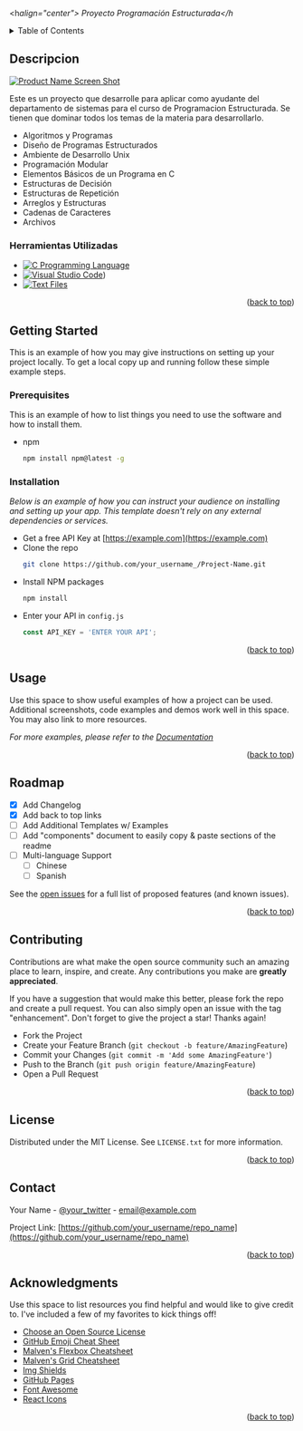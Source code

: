 <h*align="center"> Proyecto Programación Estructurada</h*

<!-- Improved compatibility of back to top link: See: https://github.com/othneildrew/Best-README-Template/pull/* -->
<a name="readme-top"></a>
<!--
*** Thanks for checking out the Best-README-Template. If you have a suggestion
*** that would make this better, please fork the repo and create a pull request
*** or simply open an issue with the tag "enhancement".
*** Don't forget to give the project a star!
*** Thanks again! Now go create something AMAZING! :D
-->
<!-- TABLE OF CONTENTS -->
<details>
  <summary>Table of Contents</summary>
  <ol>
    <li>
      <a href="#about-the-project">About The Project</a>
      <ul>
        <li><a href="#built-with">Built With</a></li>
      </ul>
    </li>
    <li>
      <a href="#getting-started">Getting Started</a>
      <ul>
        <li><a href="#prerequisites">Prerequisites</a></li>
        <li><a href="#installation">Installation</a></li>
      </ul>
    </li>
    <li><a href="#usage">Usage</a></li>
    <li><a href="#roadmap">Roadmap</a></li>
    <li><a href="#contributing">Contributing</a></li>
    <li><a href="#license">License</a></li>
    <li><a href="#contact">Contact</a></li>
    <li><a href="#acknowledgments">Acknowledgments</a></li>
  </ol>
</details>



<!-- ABOUT THE PROJECT -->
## Descripcion

[![Product Name Screen Shot][product-screenshot]](https://example.com)

Este es un proyecto que desarrolle para aplicar como ayudante del departamento de sistemas para el curso de Programacion Estructurada.
Se tienen que dominar todos los temas de la materia para desarrollarlo.
* Algoritmos y Programas
* Diseño de Programas Estructurados
* Ambiente de Desarrollo Unix
* Programación Modular
* Elementos Básicos de un Programa en C
* Estructuras de Decisión
* Estructuras de Repetición
* Arreglos y Estructuras
* Cadenas de Caracteres
* Archivos
  
### Herramientas Utilizadas

* [![C Programming Language](https://img.shields.io/badge/C-Language-blue?style=for-the-badge&logo=c&logoColor=white)](https://en.wikipedia.org/wiki/C_(programming_language))
* [![Visual Studio Code](https://img.shields.io/badge/VSCode-IDE-blue?style=for-the-badge&logo=visualstudiocode&logoColor=white)](https://en.wikipedia.org/wiki/Visual_Studio_Code))
* [![Text Files](https://img.shields.io/badge/Text-Files-blue?style=for-the-badge&logo=aframe&logoColor=white)](https://en.wikipedia.org/wiki/Text_file)


<p align="right">(<a href="#readme-top">back to top</a>)</p>



<!-- GETTING STARTED -->
## Getting Started

This is an example of how you may give instructions on setting up your project locally.
To get a local copy up and running follow these simple example steps.

### Prerequisites

This is an example of how to list things you need to use the software and how to install them.
* npm
  ```sh
  npm install npm@latest -g
  ```

### Installation

_Below is an example of how you can instruct your audience on installing and setting up your app. This template doesn't rely on any external dependencies or services._

* Get a free API Key at [https://example.com](https://example.com)
* Clone the repo
   ```sh
   git clone https://github.com/your_username_/Project-Name.git
   ```
* Install NPM packages
   ```sh
   npm install
   ```
* Enter your API in `config.js`
   ```js
   const API_KEY = 'ENTER YOUR API';
   ```

<p align="right">(<a href="#readme-top">back to top</a>)</p>



<!-- USAGE EXAMPLES -->
## Usage

Use this space to show useful examples of how a project can be used. Additional screenshots, code examples and demos work well in this space. You may also link to more resources.

_For more examples, please refer to the [Documentation](https://example.com)_

<p align="right">(<a href="#readme-top">back to top</a>)</p>



<!-- ROADMAP -->
## Roadmap

- [x] Add Changelog
- [x] Add back to top links
- [ ] Add Additional Templates w/ Examples
- [ ] Add "components" document to easily copy & paste sections of the readme
- [ ] Multi-language Support
    - [ ] Chinese
    - [ ] Spanish

See the [open issues](https://github.com/othneildrew/Best-README-Template/issues) for a full list of proposed features (and known issues).

<p align="right">(<a href="#readme-top">back to top</a>)</p>



<!-- CONTRIBUTING -->
## Contributing

Contributions are what make the open source community such an amazing place to learn, inspire, and create. Any contributions you make are **greatly appreciated**.

If you have a suggestion that would make this better, please fork the repo and create a pull request. You can also simply open an issue with the tag "enhancement".
Don't forget to give the project a star! Thanks again!

* Fork the Project
* Create your Feature Branch (`git checkout -b feature/AmazingFeature`)
* Commit your Changes (`git commit -m 'Add some AmazingFeature'`)
* Push to the Branch (`git push origin feature/AmazingFeature`)
* Open a Pull Request

<p align="right">(<a href="#readme-top">back to top</a>)</p>



<!-- LICENSE -->
## License

Distributed under the MIT License. See `LICENSE.txt` for more information.

<p align="right">(<a href="#readme-top">back to top</a>)</p>



<!-- CONTACT -->
## Contact

Your Name - [@your_twitter](https://twitter.com/your_username) - email@example.com

Project Link: [https://github.com/your_username/repo_name](https://github.com/your_username/repo_name)

<p align="right">(<a href="#readme-top">back to top</a>)</p>



<!-- ACKNOWLEDGMENTS -->
## Acknowledgments

Use this space to list resources you find helpful and would like to give credit to. I've included a few of my favorites to kick things off!

* [Choose an Open Source License](https://choosealicense.com)
* [GitHub Emoji Cheat Sheet](https://www.webpagefx.com/tools/emoji-cheat-sheet)
* [Malven's Flexbox Cheatsheet](https://flexbox.malven.co/)
* [Malven's Grid Cheatsheet](https://grid.malven.co/)
* [Img Shields](https://shields.io)
* [GitHub Pages](https://pages.github.com)
* [Font Awesome](https://fontawesome.com)
* [React Icons](https://react-icons.github.io/react-icons/search)

<p align="right">(<a href="#readme-top">back to top</a>)</p>



<!-- MARKDOWN LINKS & IMAGES -->
<!-- https://www.markdownguide.org/basic-syntax/#reference-style-links -->
[contributors-shield]: https://img.shields.io/github/contributors/othneildrew/Best-README-Template.svg?style=for-the-badge
[contributors-url]: https://github.com/othneildrew/Best-README-Template/graphs/contributors
[forks-shield]: https://img.shields.io/github/forks/othneildrew/Best-README-Template.svg?style=for-the-badge
[forks-url]: https://github.com/othneildrew/Best-README-Template/network/members
[stars-shield]: https://img.shields.io/github/stars/othneildrew/Best-README-Template.svg?style=for-the-badge
[stars-url]: https://github.com/othneildrew/Best-README-Template/stargazers
[issues-shield]: https://img.shields.io/github/issues/othneildrew/Best-README-Template.svg?style=for-the-badge
[issues-url]: https://github.com/othneildrew/Best-README-Template/issues
[license-shield]: https://img.shields.io/github/license/othneildrew/Best-README-Template.svg?style=for-the-badge
[license-url]: https://github.com/othneildrew/Best-README-Template/blob/master/LICENSE.txt
[linkedin-shield]: https://img.shields.io/badge/-LinkedIn-black.svg?style=for-the-badge&logo=linkedin&colorB=*5
[linkedin-url]: https://linkedin.com/in/othneildrew
[product-screenshot]: images/screenshot.png

<!-- [Next.js]: https://img.shields.io/badge/next.js-***?style=for-the-badge&logo=nextdotjs&logoColor=white -->
[Next.js]: https://img.shields.io/badge/next.js-***?style=for-the-badge&logo=nextdotjs&logoColor=white
[Next-url]: https://nextjs.org/
[React.js]: https://img.shields.io/badge/React-***?style=for-the-badge&logo=react&logoColor=*DAFB
[React-url]: https://reactjs.org/
[Vue.js]: https://img.shields.io/badge/Vue.js-***?style=for-the-badge&logo=vuedotjs&logoColor=*C*D
[Vue-url]: https://vuejs.org/
[Angular.io]: https://img.shields.io/badge/Angular-DD**?style=for-the-badge&logo=angular&logoColor=white
[Angular-url]: https://angular.io/
[Svelte.dev]: https://img.shields.io/badge/Svelte-***?style=for-the-badge&logo=svelte&logoColor=FF**
[Svelte-url]: https://svelte.dev/
[Laravel.com]: https://img.shields.io/badge/Laravel-FF**?style=for-the-badge&logo=laravel&logoColor=white
[Laravel-url]: https://laravel.com
[Bootstrap.com]: https://img.shields.io/badge/Bootstrap-***?style=for-the-badge&logo=bootstrap&logoColor=white
[Bootstrap-url]: https://getbootstrap.com
[JQuery.com]: https://img.shields.io/badge/jQuery-**AD?style=for-the-badge&logo=jquery&logoColor=white
[JQuery-url]: https://jquery.com 
